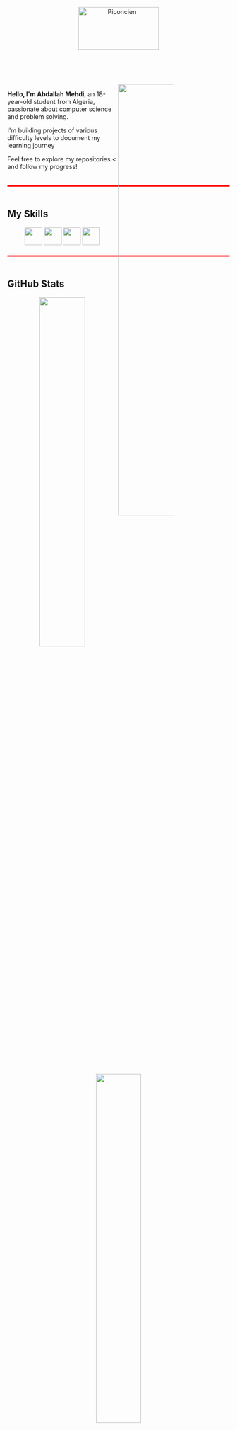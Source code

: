 <p align="center">
  <img src="https://github.com/entlv/entlv/blob/main/images/601b0091c3247b806d0f4ee31ac2e33a.jpg?raw=true"
       alt="Piconcien"
       style="width: 60%; height: auto; max-height: 160px; border-radius: 16px; object-fit: cover;" />
</p>

<img align="right" width="50%" src="https://github.com/entlv/entlv/blob/main/images/a0d581666d26dd9c66bf8ed395cba948.gif"/>
<div style="display: flex; align-items: center; gap: 20px;">
  <div style="flex: 1;">
    <p><strong>Hello, I'm Abdallah Mehdi</strong>,
      an 18-year-old student from Algeria,
    passionate about computer science and
      problem solving.
    
    
I'm building projects of various difficulty levels
  to document my learning journey
    
    
Feel free to explore my repositories 
  <
 and follow my progress!</p>
  </div>
  

</div>

<div style="border-top: 3px solid red; padding-top: 20px; margin: 20px 0;"></div>

## My Skills
<p align="center">
  <img src="https://cdn.jsdelivr.net/gh/devicons/devicon/icons/cplusplus/cplusplus-original.svg" width="40" />
  <img src="https://cdn.jsdelivr.net/gh/devicons/devicon/icons/python/python-original.svg" width="40" />
  <img src="https://cdn.jsdelivr.net/gh/devicons/devicon/icons/javascript/javascript-original.svg" width="40" />
  <img src="https://cdn.jsdelivr.net/gh/devicons/devicon/icons/linux/linux-original.svg" width="40" />
</p>

<div style="border-top: 3px solid red; padding-top: 20px; margin: 20px 0;"></div>

## GitHub Stats
<p align="center">
  <img src="https://github-readme-stats.vercel.app/api?username=entlv&show_icons=true&theme=transparent" width="45%" />
  <img src="https://github-readme-streak-stats.herokuapp.com/?user=entlv&theme=transparent" width="45%" />
</p>
